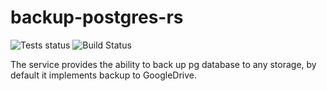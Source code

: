 # backup-postgres-rs
![Tests status](https://github.com/kunansy/backup-postgres-rs/actions/workflows/linters.yml/badge.svg)
![Build Status](https://github.com/kunansy/backup-postgres-rs/actions/workflows/buildx-docker-image.yml/badge.svg)

The service provides the ability to back up pg database to any storage, 
by default it implements backup to GoogleDrive.
